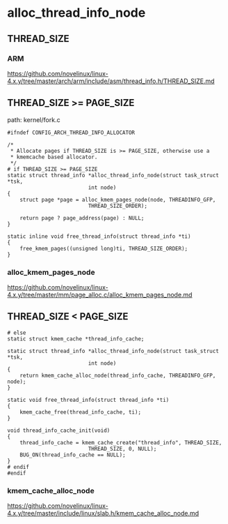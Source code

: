 alloc_thread_info_node
========================================

THREAD_SIZE
----------------------------------------

### ARM

https://github.com/novelinux/linux-4.x.y/tree/master/arch/arm/include/asm/thread_info.h/THREAD_SIZE.md

THREAD_SIZE >= PAGE_SIZE
----------------------------------------

path: kernel/fork.c
```
#ifndef CONFIG_ARCH_THREAD_INFO_ALLOCATOR

/*
 * Allocate pages if THREAD_SIZE is >= PAGE_SIZE, otherwise use a
 * kmemcache based allocator.
 */
# if THREAD_SIZE >= PAGE_SIZE
static struct thread_info *alloc_thread_info_node(struct task_struct *tsk,
                          int node)
{
    struct page *page = alloc_kmem_pages_node(node, THREADINFO_GFP,
                          THREAD_SIZE_ORDER);

    return page ? page_address(page) : NULL;
}

static inline void free_thread_info(struct thread_info *ti)
{
    free_kmem_pages((unsigned long)ti, THREAD_SIZE_ORDER);
}
```

### alloc_kmem_pages_node

https://github.com/novelinux/linux-4.x.y/tree/master/mm/page_alloc.c/alloc_kmem_pages_node.md

THREAD_SIZE < PAGE_SIZE
----------------------------------------

```
# else
static struct kmem_cache *thread_info_cache;

static struct thread_info *alloc_thread_info_node(struct task_struct *tsk,
                          int node)
{
    return kmem_cache_alloc_node(thread_info_cache, THREADINFO_GFP, node);
}

static void free_thread_info(struct thread_info *ti)
{
    kmem_cache_free(thread_info_cache, ti);
}

void thread_info_cache_init(void)
{
    thread_info_cache = kmem_cache_create("thread_info", THREAD_SIZE,
                          THREAD_SIZE, 0, NULL);
    BUG_ON(thread_info_cache == NULL);
}
# endif
#endif
```

### kmem_cache_alloc_node

https://github.com/novelinux/linux-4.x.y/tree/master/include/linux/slab.h/kmem_cache_alloc_node.md
